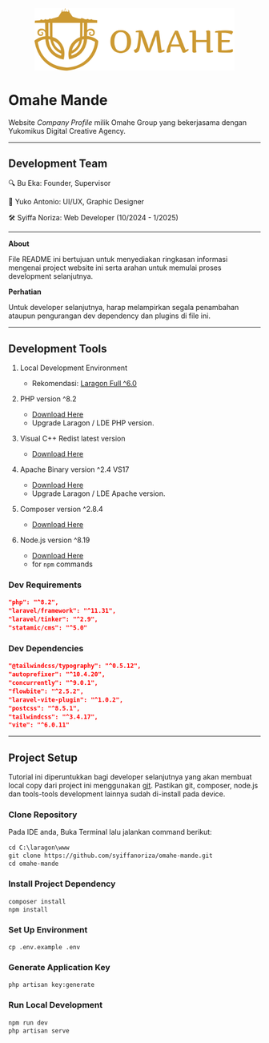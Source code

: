 <p align="center"><img src="https://github.com/syiffanoriza/omahe-mande/blob/8c0920b06575b92c93b3927764fe4e3426b281f2/public/assets/app.svg" width="400" alt="Omahe Mande Logo" /></p>

# Omahe Mande

Website _Company Profile_ milik Omahe Group yang bekerjasama dengan Yukomikus Digital Creative Agency.

---
## Development Team

🔍 Bu Eka: Founder, Supervisor

🎨 Yuko Antonio: UI/UX, Graphic Designer

🛠️ Syiffa Noriza: Web Developer (10/2024 - 1/2025)

---
**About**

File README ini bertujuan untuk menyediakan ringkasan informasi mengenai project website ini serta arahan untuk memulai proses development selanjutnya.

**Perhatian**

Untuk developer selanjutnya, harap melampirkan segala penambahan ataupun pengurangan dev dependency dan plugins di file ini.

---
## Development Tools

1. Local Development Environment
    - Rekomendasi: [Laragon Full ^6.0](https://laragon.org/download/)

2. PHP version ^8.2
    - [Download Here](https://www.php.net/downloads.php)
    - Upgrade Laragon / LDE PHP version.

3. Visual C++ Redist latest version
    - [Download Here](https://www.apachelounge.com/download/)

4. Apache Binary version ^2.4 VS17
    - [Download Here](https://www.apachelounge.com/download/)
    - Upgrade Laragon / LDE Apache version.

5. Composer version ^2.8.4
    - [Download Here](https://getcomposer.org/download/)

6. Node.js version ^8.19
    - [Download Here](https://nodejs.org/en/download)
    - for `npm` commands

### Dev Requirements
```json
"php": "^8.2",
"laravel/framework": "^11.31",
"laravel/tinker": "^2.9",
"statamic/cms": "^5.0"
```

### Dev Dependencies
```json
"@tailwindcss/typography": "^0.5.12",
"autoprefixer": "^10.4.20",
"concurrently": "^9.0.1",
"flowbite": "^2.5.2",
"laravel-vite-plugin": "^1.0.2",
"postcss": "^8.5.1",
"tailwindcss": "^3.4.17",
"vite": "^6.0.11"
```

---
## Project Setup

Tutorial ini diperuntukkan bagi developer selanjutnya yang akan membuat local copy dari project ini menggunakan [git](https://git-scm.com/downloads). Pastikan git, composer, node.js dan tools-tools development lainnya sudah di-install pada device.

### Clone Repository

Pada IDE anda, Buka Terminal lalu jalankan command berikut:

```git
cd C:\laragon\www
git clone https://github.com/syiffanoriza/omahe-mande.git
cd omahe-mande
```

### Install Project Dependency

```
composer install
npm install
```

### Set Up Environment

```
cp .env.example .env
```

### Generate Application Key

```
php artisan key:generate
```

### Run Local Development

```
npm run dev
php artisan serve
```
